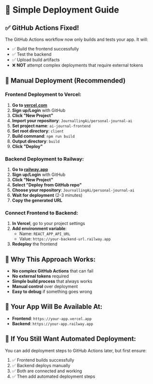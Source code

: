 # 🚀 Simple Deployment Guide

## ✅ **GitHub Actions Fixed!**

The GitHub Actions workflow now only builds and tests your app. It will:
- ✅ Build the frontend successfully
- ✅ Test the backend
- ✅ Upload build artifacts
- ❌ **NOT** attempt complex deployments that require external tokens

## 🎯 **Manual Deployment (Recommended)**

### **Frontend Deployment to Vercel:**

1. **Go to [vercel.com](https://vercel.com)**
2. **Sign up/Login** with GitHub
3. **Click "New Project"**
4. **Import your repository**: `JournallingAi/personal-journal-ai`
5. **Set project name**: `ai-journal-frontend`
6. **Set root directory**: `client`
7. **Build command**: `npm run build`
8. **Output directory**: `build`
9. **Click "Deploy"**

### **Backend Deployment to Railway:**

1. **Go to [railway.app](https://railway.app)**
2. **Sign up/Login** with GitHub
3. **Click "New Project"**
4. **Select "Deploy from GitHub repo"**
5. **Choose your repository**: `JournallingAi/personal-journal-ai`
6. **Wait for deployment** (2-3 minutes)
7. **Copy the generated URL**

### **Connect Frontend to Backend:**

1. **In Vercel**, go to your project settings
2. **Add environment variable**:
   - Name: `REACT_APP_API_URL`
   - Value: `https://your-backend-url.railway.app`
3. **Redeploy** the frontend

## 🔧 **Why This Approach Works:**

- **No complex GitHub Actions** that can fail
- **No external tokens** required
- **Simple build process** that always works
- **Manual control** over deployment
- **Easy to debug** if something goes wrong

## 📱 **Your App Will Be Available At:**

- **Frontend**: `https://your-app.vercel.app`
- **Backend**: `https://your-app.railway.app`

## 🚨 **If You Still Want Automated Deployment:**

You can add deployment steps to GitHub Actions later, but first ensure:
1. ✅ Frontend builds successfully
2. ✅ Backend deploys manually
3. ✅ Both are connected and working
4. ✅ Then add automated deployment steps 